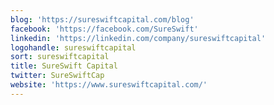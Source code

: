 ```yaml
---
blog: 'https://sureswiftcapital.com/blog'
facebook: 'https://facebook.com/SureSwift'
linkedin: 'https://linkedin.com/company/sureswiftcapital'
logohandle: sureswiftcapital
sort: sureswiftcapital
title: SureSwift Capital
twitter: SureSwiftCap
website: 'https://www.sureswiftcapital.com/'
---
```

